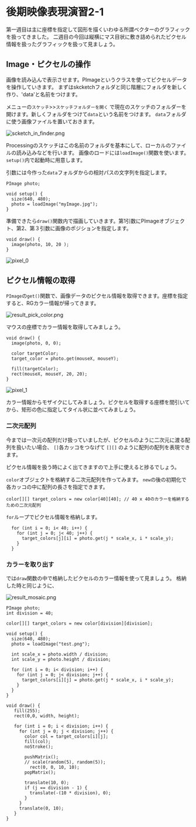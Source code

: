 # 後期映像表現演習2-1

第一週目は主に座標を指定して図形を描くいわゆる所謂ベクターのグラフィックを扱ってきました。
二週目の今回は縦横にマス目状に敷き詰められたピクセル情報を扱ったグラフィックを扱って見ましょう。

## Image・ピクセルの操作

画像を読み込んで表示させます。PImageというクラスを使ってピクセルデータを操作していきます。
まずはskcketchフォルダと同じ階層にフォルダを新しく作り、'data'と名前をつけます。

メニューの```スケッチ```>>```スケッチフォルダーを開く```
で現在のスケッチのフォルダーを開けます。新しくフォルダをつけて```data```という名前をつけます。
```data```フォルダに使う画像ファイルを置いておきます。

![scketch_in_finder.png](図版/scketch_in_finder.png)

Processingのスケッチはこの名前のフォルダを基本にして、ローカルのファイルの読み込みなどを行います。
画像のロードには```loadImage()```関数を使います。```setup()```内で起動時に用意します。

引数には今作った```data```フォルダからの相対パスの文字列を指定します。

```
PImage photo;

void setup() {
  size(640, 480);
  photo = loadImage("myImage.jpg");
}
```

準備できたら```draw()```関数内で描画していきます。第1引数にPImageオブジェクト、第2、第３引数に画像のポジションを指定します。


```
void draw() {
  image(photo, 10, 20 );
}
```

![pixel_0](図版/pixel_0.png)


## ピクセル情報の取得

```PImage```の```get()```関数で、画像データのピクセル情報を取得できます。座標を指定すると、RGカラー情報が帰ってきます。

![result_pick_color.png](図版/result_pick_color.png)

マウスの座標でカラー情報を取得してみましょう。

```
void draw() {
  image(photo, 0, 0);
  
  color targetColor;
  target_color = photo.get(mouseX, mouseY);

  fill(targetColor);
  rect(mouseX, mouseY, 20, 20);
}
```

![pixel_1](図版/pixel_1.png)


カラー情報からモザイクにしてみましょう。ピクセルを取得する座標を間引いてから、矩形の色に指定してタイル状に並べてみましょう。

### 二次元配列

今までは一次元の配列だけ扱っていましたが、ピクセルのように二次元に渡る配列を扱いたい場合、
```[]```各カッコをつなげて ```[][]``` のように配列の配列を表現できます。

ピクセル情報を扱う時によく出てきますので上手に使えると捗るでしょう。

```color```オブジェクトを格納する二次元配列を作ってみます。
```new```の後の初期化で各カッコの中に配列の長さを指定できます。

```
color[][] target_colors = new color[40][40]; // 40 x 40のカラーを格納するための二次元配列
```




```for```ループでピクセル情報を格納します。

```
  for (int i = 0; i< 40; i++) {
    for (int j = 0; j< 40; j++) {
      target_colors[j][i] = photo.get(j * scale_x, i * scale_y);
    }
  }
```

### カラーを取り出す

では```draw```関数の中で格納したピクセルのカラー情報を使って見ましょう。
格納した時と同じように、


![result_mosaic.png](図版/result_mosaic.png)

```
PImage photo;
int division = 40;

color[][] target_colors = new color[division][division];

void setup() {
  size(640, 480);
  photo = loadImage("test.png");
  
  int scale_x = photo.width / division;
  int scale_y = photo.height / division;
  
  for (int i = 0; i< division; i++) {
    for (int j = 0; j< division; j++) {
      target_colors[i][j] = photo.get(j * scale_x, i * scale_y);
    }
  }
}

void draw() {
   fill(255);
   rect(0,0, width, height);
  
   for (int i = 0; i < division; i++) {
     for (int j = 0; j < division; j++) {
       color col = target_colors[i][j];
       fill(col);
       noStroke();
      
       pushMatrix();
       // scale(random(5), random(5));
         rect(0, 0, 10, 10);
       popMatrix();
      
       translate(10, 0);
       if (j == division - 1) {
         translate(-(10 * division), 0);
       }
     }
     translate(0, 10);
   }
}

```
